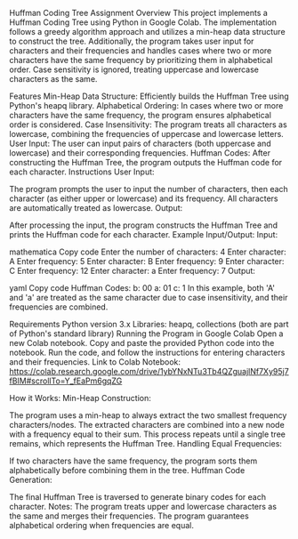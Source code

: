 Huffman Coding Tree Assignment
Overview
This project implements a Huffman Coding Tree using Python in Google Colab. The implementation follows a greedy algorithm approach and utilizes a min-heap data structure to construct the tree. Additionally, the program takes user input for characters and their frequencies and handles cases where two or more characters have the same frequency by prioritizing them in alphabetical order. Case sensitivity is ignored, treating uppercase and lowercase characters as the same.

Features
Min-Heap Data Structure: Efficiently builds the Huffman Tree using Python's heapq library.
Alphabetical Ordering: In cases where two or more characters have the same frequency, the program ensures alphabetical order is considered.
Case Insensitivity: The program treats all characters as lowercase, combining the frequencies of uppercase and lowercase letters.
User Input: The user can input pairs of characters (both uppercase and lowercase) and their corresponding frequencies.
Huffman Codes: After constructing the Huffman Tree, the program outputs the Huffman code for each character.
Instructions
User Input:

The program prompts the user to input the number of characters, then each character (as either upper or lowercase) and its frequency.
All characters are automatically treated as lowercase.
Output:

After processing the input, the program constructs the Huffman Tree and prints the Huffman code for each character.
Example Input/Output:
Input:

mathematica
Copy code
Enter the number of characters: 4
Enter character: A
Enter frequency: 5
Enter character: B
Enter frequency: 9
Enter character: C
Enter frequency: 12
Enter character: a
Enter frequency: 7
Output:

yaml
Copy code
Huffman Codes:
b: 00
a: 01
c: 1
In this example, both 'A' and 'a' are treated as the same character due to case insensitivity, and their frequencies are combined.

Requirements
Python version 3.x
Libraries: heapq, collections (both are part of Python's standard library)
Running the Program in Google Colab
Open a new Colab notebook.
Copy and paste the provided Python code into the notebook.
Run the code, and follow the instructions for entering characters and their frequencies.
Link to Colab Notebook:
https://colab.research.google.com/drive/1ybYNxNTu3Tb4QZguajlNf7Xy95j7fBIM#scrollTo=Y_fEaPm6gqZG

How it Works:
Min-Heap Construction:

The program uses a min-heap to always extract the two smallest frequency characters/nodes.
The extracted characters are combined into a new node with a frequency equal to their sum.
This process repeats until a single tree remains, which represents the Huffman Tree.
Handling Equal Frequencies:

If two characters have the same frequency, the program sorts them alphabetically before combining them in the tree.
Huffman Code Generation:

The final Huffman Tree is traversed to generate binary codes for each character.
Notes:
The program treats upper and lowercase characters as the same and merges their frequencies.
The program guarantees alphabetical ordering when frequencies are equal.
